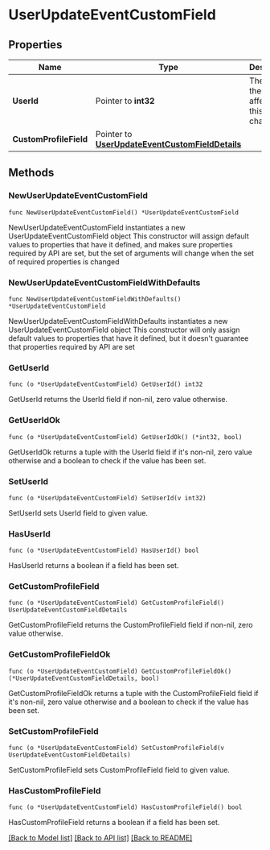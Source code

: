 # UserUpdateEventCustomField

## Properties

Name | Type | Description | Notes
------------ | ------------- | ------------- | -------------
**UserId** | Pointer to **int32** | The ID of the user affected by this change.  | [optional] 
**CustomProfileField** | Pointer to [**UserUpdateEventCustomFieldDetails**](UserUpdateEventCustomFieldDetails.md) |  | [optional] 

## Methods

### NewUserUpdateEventCustomField

`func NewUserUpdateEventCustomField() *UserUpdateEventCustomField`

NewUserUpdateEventCustomField instantiates a new UserUpdateEventCustomField object
This constructor will assign default values to properties that have it defined,
and makes sure properties required by API are set, but the set of arguments
will change when the set of required properties is changed

### NewUserUpdateEventCustomFieldWithDefaults

`func NewUserUpdateEventCustomFieldWithDefaults() *UserUpdateEventCustomField`

NewUserUpdateEventCustomFieldWithDefaults instantiates a new UserUpdateEventCustomField object
This constructor will only assign default values to properties that have it defined,
but it doesn't guarantee that properties required by API are set

### GetUserId

`func (o *UserUpdateEventCustomField) GetUserId() int32`

GetUserId returns the UserId field if non-nil, zero value otherwise.

### GetUserIdOk

`func (o *UserUpdateEventCustomField) GetUserIdOk() (*int32, bool)`

GetUserIdOk returns a tuple with the UserId field if it's non-nil, zero value otherwise
and a boolean to check if the value has been set.

### SetUserId

`func (o *UserUpdateEventCustomField) SetUserId(v int32)`

SetUserId sets UserId field to given value.

### HasUserId

`func (o *UserUpdateEventCustomField) HasUserId() bool`

HasUserId returns a boolean if a field has been set.

### GetCustomProfileField

`func (o *UserUpdateEventCustomField) GetCustomProfileField() UserUpdateEventCustomFieldDetails`

GetCustomProfileField returns the CustomProfileField field if non-nil, zero value otherwise.

### GetCustomProfileFieldOk

`func (o *UserUpdateEventCustomField) GetCustomProfileFieldOk() (*UserUpdateEventCustomFieldDetails, bool)`

GetCustomProfileFieldOk returns a tuple with the CustomProfileField field if it's non-nil, zero value otherwise
and a boolean to check if the value has been set.

### SetCustomProfileField

`func (o *UserUpdateEventCustomField) SetCustomProfileField(v UserUpdateEventCustomFieldDetails)`

SetCustomProfileField sets CustomProfileField field to given value.

### HasCustomProfileField

`func (o *UserUpdateEventCustomField) HasCustomProfileField() bool`

HasCustomProfileField returns a boolean if a field has been set.


[[Back to Model list]](../README.md#documentation-for-models) [[Back to API list]](../README.md#documentation-for-api-endpoints) [[Back to README]](../README.md)


